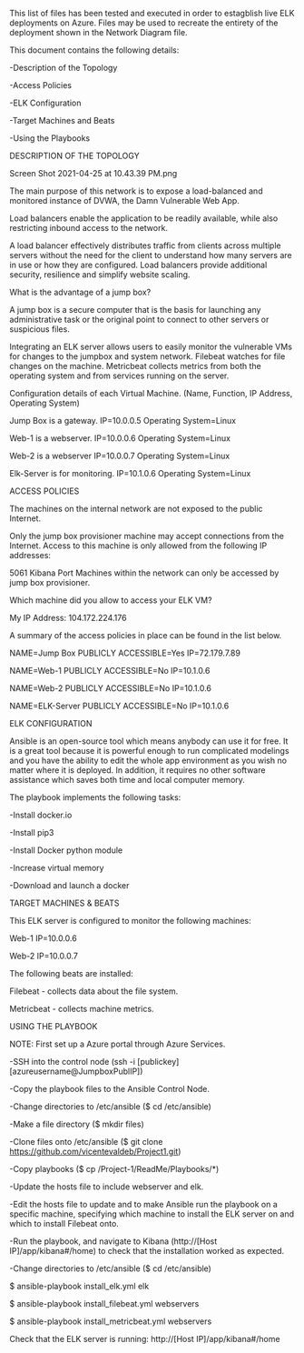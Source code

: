 This list of files has been tested and executed in order to estagblish live ELK deployments on Azure. Files may be used to recreate the entirety of the deployment shown in the Network Diagram file.

This document contains the following details:

-Description of the Topology

-Access Policies

-ELK Configuration

-Target Machines and Beats

-Using the Playbooks


DESCRIPTION OF THE TOPOLOGY

Screen Shot 2021-04-25 at 10.43.39 PM.png

The main purpose of this network is to expose a load-balanced and monitored instance of DVWA, the Damn Vulnerable Web App.

Load balancers enable the application to be readily available, while also restricting inbound access to the network.

A load balancer effectively distributes traffic from clients across multiple servers without the need for the client to understand how many servers are in use or how they are configured. Load balancers provide additional security, resilience and simplify website scaling.

What is the advantage of a jump box?

A jump box is a secure computer that is the basis for launching any administrative task or the original point to connect to other servers or suspicious files.

Integrating an ELK server allows users to easily monitor the vulnerable VMs for changes to the jumpbox and system network. Filebeat watches for file changes on the machine. Metricbeat collects metrics from both the operating system and from services running on the server.

Configuration details of each Virtual Machine. (Name, Function, IP Address, Operating System)

Jump Box is a gateway. IP=10.0.0.5	Operating System=Linux

Web-1	is a webserver.  IP=10.0.0.6	Operating System=Linux

Web-2	is a webserver	 IP=10.0.0.7	Operating System=Linux

Elk-Server is for monitoring.  IP=10.1.0.6	Operating System=Linux


ACCESS POLICIES

The machines on the internal network are not exposed to the public Internet.

Only the jump box provisioner machine may accept connections from the Internet. Access to this machine is only allowed from the following IP addresses:

5061 Kibana Port
Machines within the network can only be accessed by jump box provisioner.

Which machine did you allow to access your ELK VM?

My IP Address: 104.172.224.176

A summary of the access policies in place can be found in the list below.

NAME=Jump Box	PUBLICLY ACCESSIBLE=Yes	IP=72.179.7.89

NAME=Web-1	PUBLICLY ACCESSIBLE=No	IP=10.1.0.6

NAME=Web-2	PUBLICLY ACCESSIBLE=No	IP=10.1.0.6

NAME=ELK-Server	 PUBLICLY ACCESSIBLE=No	IP=10.1.0.6


ELK CONFIGURATION

Ansible is an open-source tool which means anybody can use it for free. It is a great tool because it is powerful enough to run complicated modelings and you have the ability to edit the whole app environment as you wish no matter where it is deployed. In addition, it requires no other software assistance which saves both time and local computer memory.

The playbook implements the following tasks: 

-Install docker.io

-Install pip3

-Install Docker python module

-Increase virtual memory

-Download and launch a docker


TARGET MACHINES & BEATS

This ELK server is configured to monitor the following machines: 

Web-1	IP=10.0.0.6

Web-2	IP=10.0.0.7

The following beats are installed:

Filebeat - collects data about the file system.

Metricbeat - collects machine metrics.


USING THE PLAYBOOK

NOTE: First set up a Azure portal through Azure Services.

-SSH into the control node (ssh -i [publickey] [azureusername@JumpboxPublIP])

-Copy the playbook files to the Ansible Control Node.

-Change directories to /etc/ansible ($ cd /etc/ansible)

-Make a file directory ($ mkdir files)

-Clone files onto /etc/ansible ($ git clone https://github.com/vicentevaldeb/Project1.git)

-Copy playbooks ($ cp /Project-1/ReadMe/Playbooks/*)

-Update the hosts file to include webserver and elk.

-Edit the hosts file to update and to make Ansible run the playbook on a specific machine, specifying which machine to install the ELK server on and which to install Filebeat onto.

-Run the playbook, and navigate to Kibana (http://[Host IP]/app/kibana#/home) to check that the installation worked as expected.

-Change directories to /etc/ansible ($ cd /etc/ansible)

$ ansible-playbook install_elk.yml elk

$ ansible-playbook install_filebeat.yml webservers

$ ansible-playbook install_metricbeat.yml webservers

Check that the ELK server is running: http://[Host IP]/app/kibana#/home
